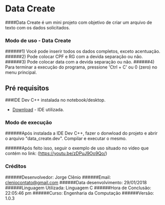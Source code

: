 # Data Create

####Data Create é um mini projeto com objetivo de criar um arquivo de texto com os dados solicitados.

### Modo de uso - Data Create 

######1) Você pode inserir todos os dados completos, exceto acentuação.
######2) Pode colocar CPF e RG com a devida separação ou não.
######3) Pode colocar data com a devida separação ou não.
######4) Para terminar a execução do programa, pressione 'Ctrl + C' ou 0 (zero) no menu principal.

## Pré requisitos

###IDE Dev C++ instalada no notebook/desktop.

* [Download](https://sourceforge.net/projects/orwelldevcpp/) - IDE utilizada.

### Modo de execução

######Após instalada a IDE Dev C++, fazer o donwload do projeto e abrir o arquivo "data_create.dev". Compilar e executar o mesmo.

######Após feito isso, seguir o exemplo de uso situado no vídeo que contém no link: (https://youtu.be/zDPuJ9Oo9Qo/)

### Créditos

######Desenvolvedor: Jorge Clênio
######Email: cleniocontato@gmail.com
######Data desenvolvimento: 29/01/2018
######Linguagem Utilizada: Linguagem C
######Hora de Conclusão: 22:05:46 pm
######Curso: Engenharia da Computação
######Versão: 1.0.3
